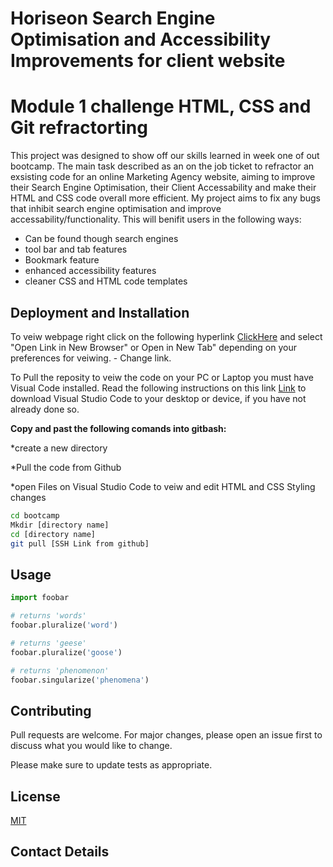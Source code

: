 # Horiseon Search Engine Optimisation and Accessibility Improvements for client website
# Module 1 challenge HTML, CSS and Git refractorting 

This project was designed to show off our skills learned in week one of out bootcamp. The main task described as an on the job ticket to refractor
an exsisting code for an online Marketing Agency website, aiming to improve their Search Engine Optimisation, their Client Accessability and make their HTML and CSS code overall more efficient.
My project aims to fix any bugs that inhibit search engine optimisation and improve accessability/functionality.
This will benifit users in the following ways:
* Can be found though search engines
* tool bar and tab features
* Bookmark feature
* enhanced accessibility features
* cleaner CSS and HTML code templates

## Deployment and Installation

To veiw webpage right click on the following hyperlink [ClickHere](https://pip.pypa.io/en/stable/) and select  "Open Link in New Browser" or Open in New Tab" depending on your preferences for veiwing. - Change link.

To Pull the reposity to veiw the code on your PC or Laptop you must have Visual Code installed. Read the following instructions on this link [Link](http://a.com) to download Visual Studio Code to your desktop or device, if you have not already done so.

**Copy and past the following comands into gitbash:**

*create a new directory

*Pull the code from Github

*open Files on Visual Studio Code to veiw and edit HTML and CSS Styling changes


```bash
cd bootcamp
Mkdir [directory name]
cd [directory name]
git pull [SSH Link from github]
```

## Usage

```python
import foobar

# returns 'words'
foobar.pluralize('word')

# returns 'geese'
foobar.pluralize('goose')

# returns 'phenomenon'
foobar.singularize('phenomena')
```

## Contributing

Pull requests are welcome. For major changes, please open an issue first
to discuss what you would like to change.

Please make sure to update tests as appropriate.

## License

[MIT](https://choosealicense.com/licenses/mit/)

## Contact Details
